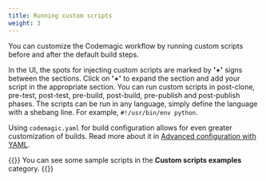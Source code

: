 ```yaml
---
title: Running custom scripts
weight: 3
---
```


You can customize the Codemagic workflow by running custom scripts before and after the default build steps.

In the UI, the spots for injecting custom scripts are marked by **'+'** signs between the sections. Click on **'+'** to expand the section and add your script in the appropriate section. You can run custom scripts in post-clone, pre-test, post-test, pre-build, post-build, pre-publish and post-publish phases. The scripts can be run in any language, simply define the language with a shebang line. For example, `#!/usr/bin/env python`.

Using `codemagic.yaml` for build configuration allows for even greater customization of builds. Read more about it in [Advanced configuration with YAML](./yaml/).

{{<notebox>}}
You can see some sample scripts in the **Custom scripts examples** category.
{{</notebox>}}


